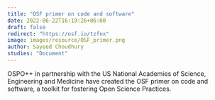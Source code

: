 ```yaml
---
title: "OSF primer on code and software"
date: 2022-06-22T16:19:26+06:00
draft: false
redirect: "https://osf.io/tzfnx"
image: images/resource/OSF_primer.png
author: Sayeed Choudhury
studies: "Document"
---
```


OSPO++ in partnership with the US National Academies of Science, Engineering and Medicine have created the OSF primer on code and software, a toolkit for fostering Open Science Practices.